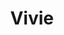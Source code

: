 ---
title: Vivie
type: sposo
layout: marca
marca: vivie
logo: /assets/img/abiti-sposa/thumb-vivie.jpg
---